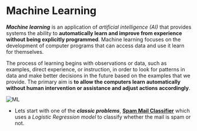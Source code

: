 # Machine Learning

**_Machine learning_** is an application of _artificial intelligence (AI)_ that provides systems the ability to **automatically learn and improve from experience without being explicitly programmed**. Machine learning focuses on the development of computer programs that can access data and use it learn for themselves.

The process of learning begins with observations or data, such as examples, direct experience, or instruction, in order to look for patterns in data and make better decisions in the future based on the examples that we provide. The primary aim is **to allow the computers learn automatically without human intervention or assistance and adjust actions accordingly**.

![ML](https://i.pinimg.com/originals/37/e8/bb/37e8bb0cf3705fe82e0ddf316a02a8b7.png)

* Lets start with one of the **_classic problems_**, [**Spam Mail Classifier**](https://github.com/syamkakarla98/DataScience_Head_Start/blob/master/Machine_Learning/Spam_Mail_Classifier.ipynb) which uses a *Logistic Regression model* to classify whether the mail is spam or not.
